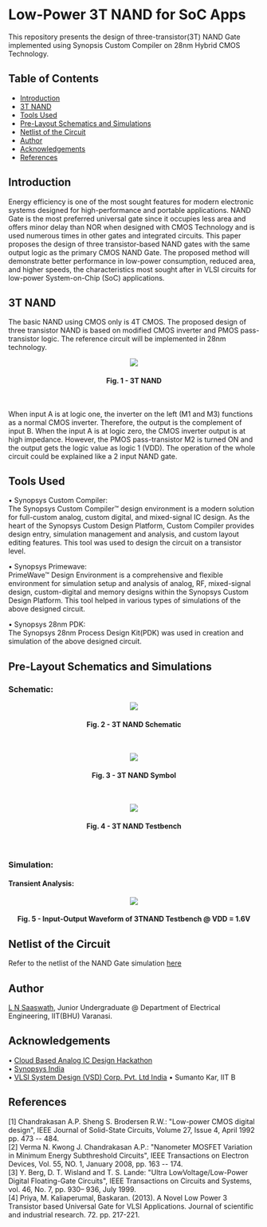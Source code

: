# Low-Power 3T NAND for SoC Apps
This repository presents the design of three-transistor(3T) NAND Gate implemented using Synopsis Custom Compiler on 28nm Hybrid CMOS Technology.

## Table of Contents
- [Introduction](#introduction)  
- [3T NAND](#3t-nand)  
- [Tools Used](#tools-used)  
- [Pre-Layout Schematics and Simulations](#pre-layout-schematics-and-simulations)  
- [Netlist of the Circuit](#netlist-of-the-circuit)  
- [Author](#author)  
- [Acknowledgements](#acknowledgements)  
- [References](#references)  


## Introduction  
Energy efficiency is one of the most sought features for modern electronic systems designed for high-performance and portable applications. NAND Gate is the most preferred universal gate since it occupies less area and offers minor delay than NOR when designed with CMOS Technology and is used numerous times in other gates and integrated circuits. This paper proposes the design of three transistor-based NAND gates with the same output logic as the primary CMOS NAND Gate. 
The proposed method will demonstrate better performance in low-power consumption, reduced area, and higher speeds, the characteristics most sought after in VLSI circuits for low-power System-on-Chip (SoC) applications.

## 3T NAND  
The basic NAND using CMOS only is 4T CMOS. The proposed design of three transistor NAND is based on modified CMOS inverter and PMOS pass-transistor logic. The reference circuit will be implemented in 28nm technology.

<p align="center">
  <img src="images/nand3t-ref.png">
</p>
<h4 align="center">Fig. 1 - 3T NAND</h4> &nbsp;&nbsp;

When input A is at logic one, the inverter on the
left (M1 and M3) functions as a normal CMOS inverter.
Therefore, the output is the complement of input B. When
the input A is at logic zero, the CMOS inverter output is
at high impedance. However, the PMOS pass-transistor
M2 is turned ON and the output gets the logic value as
logic 1 (VDD). The operation of the whole circuit could
be explained like a 2 input NAND gate.

## Tools Used  
• Synopsys Custom Compiler:    
The Synopsys Custom Compiler™ design environment is a modern solution for full-custom analog, custom digital, and mixed-signal IC design. As the heart of the Synopsys Custom Design Platform, Custom Compiler provides design entry, simulation management and analysis, and custom layout editing features. This tool was used to design the circuit on a transistor level.

• Synopsys Primewave:  
PrimeWave™ Design Environment is a comprehensive and flexible environment for simulation setup and analysis of analog, RF, mixed-signal design, custom-digital and memory designs within the Synopsys Custom Design Platform. This tool helped in various types of simulations of the above designed circuit.

• Synopsys 28nm PDK:  
The Synopsys 28nm Process Design Kit(PDK) was used in creation and simulation of the above designed circuit.


## Pre-Layout Schematics and Simulations  
### Schematic:
<p align="center">
  <img src="images/nand-schematic.png">
</p>
<h4 align="center">Fig. 2 - 3T NAND Schematic</h4> &nbsp;&nbsp;  
<p align="center">
  <img src="images/nand-symbol.png">
</p>
<h4 align="center">Fig. 3 - 3T NAND Symbol</h4> &nbsp;&nbsp;
<p align="center">
  <img src="images/testbench.png">
</p>
<h4 align="center">Fig. 4 - 3T NAND Testbench</h4> &nbsp;&nbsp;

### Simulation:  
#### Transient Analysis:  
<p align="center">
  <img src="images/vdd_1.6v.png">
</p>
<h4 align="center">Fig. 5 - Input-Output Waveform of 3TNAND Testbench @ VDD = 1.6V</h4>  

## Netlist of the Circuit  
Refer to the netlist of the NAND Gate simulation [here](src/3tnand-schematic-netlist.sp)  

## Author  
[L N Saaswath](https://www.linkedin.com/in/lnsaaswath/), Junior Undergraduate @ Department of Electrical Engineering, IIT(BHU) Varanasi.

## Acknowledgements  
• [Cloud Based Analog IC Design Hackathon](https://hackathoniith.in/)  
• [Synopsys India](https://www.synopsys.com/)  
• [VLSI System Design (VSD) Corp. Pvt. Ltd India](https://www.vlsisystemdesign.com/)
• Sumanto Kar, IIT B


## References
[1] Chandrakasan A.P. Sheng S. Brodersen R.W.: "Low-power CMOS digital design", IEEE Journal of Solid-State Circuits, Volume 27, Issue 4, April 1992 pp. 473 -- 484.  
[2] Verma N. Kwong J. Chandrakasan A.P.: "Nanometer MOSFET Variation in Minimum Energy Subthreshold Circuits", IEEE Transactions on Electron Devices, Vol. 55, NO. 1, January 2008, pp. 163 -- 174.  
[3] Y. Berg, D. T. Wisland and T. S. Lande: "Ultra LowVoltage/Low-Power Digital Floating-Gate Circuits", IEEE Transactions on Circuits and Systems, vol. 46, No. 7, pp. 930– 936, July 1999.  
[4] Priya, M.  Kaliaperumal, Baskaran. (2013). A Novel Low Power 3 Transistor based Universal Gate for VLSI Applications. Journal of scientific and industrial research. 72. pp. 217-221.   
